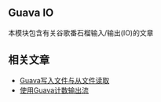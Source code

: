 ## Guava IO

本模块包含有关谷歌番石榴输入/输出(IO)的文章

## 相关文章

+ [Guava写入文件与从文件读取](docs/Guava写入文件与从文件读取.md)
+ [使用Guava计数输出流](docs/使用Guava计数输出流.md)